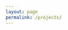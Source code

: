 ```yaml
---
layout: page
permalink: /projects/
---
```


<!-- Few list some of my project. 

1. [[TF.Keras] Melanoma Classification Starter, TabNet](https://www.kaggle.com/ipythonx/tf-keras-melanoma-classification-starter-tabnet)

Hosted in kaggle. Genuine, means no fork of other work. 

2. [[Keras]: Bengali.AI Grapheme Classification](https://www.kaggle.com/ipythonx/keras-bengali-ai-grapheme-classification?scriptVersionId=65475261)

Hosted in kaggle. Genuine, means no fork of other work. 

3. [[Keras]:Global Wheat Detection with Mask-RCNN](https://www.kaggle.com/ipythonx/keras-global-wheat-detection-with-mask-rcnn)

Hosted in kaggle. Kernel did fork for `tensorflow < 1.x` version environment compatible. 

4. [[TF.Keras]: RANZCR: Multi-Attention EfficientNet](https://www.kaggle.com/ipythonx/tf-keras-ranzcr-multi-attention-efficientnet)

Hosted in kaggle. Genuine, means no fork of other work. 

5. [[TF.Keras]:Augmentation in Sequence Data Generator](https://www.kaggle.com/ipythonx/tf-keras-augmentation-in-sequence-data-generator)

6. [Covid-19: Segmentation Loss for Classifier Model](https://www.kaggle.com/ipythonx/covid-19-segmentation-loss-for-classifier-model)

7. [[TF.Keras]: Cassava: Advanced Training Mechanism](https://www.kaggle.com/ipythonx/tf-keras-cassava-advanced-training-mechanism)

8. [[Keras]: Long-Range Interaction with LamdaDenseNet](https://www.kaggle.com/ipythonx/keras-long-range-interaction-with-lamdadensenet)

9. [Bengali Numeral Classification In Capsule Network](https://www.kaggle.com/ipythonx/bengali-numeral-classification-in-capsule-network)

10. [Blending Mask with X-ray for Spatial Supervision](https://www.kaggle.com/ipythonx/blending-mask-with-x-ray-for-spatial-supervision)



 -->


